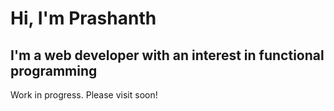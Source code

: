 # Hi, I'm Prashanth
## I'm a web developer with an interest in functional programming 

Work in progress. Please visit soon!
